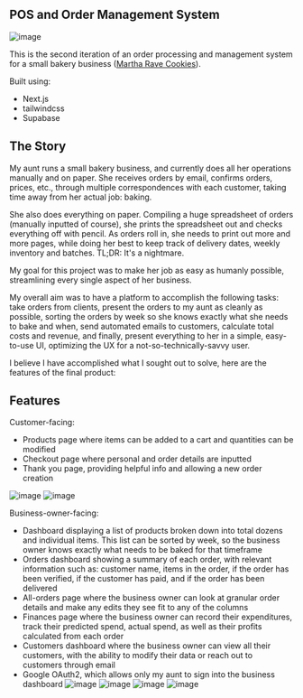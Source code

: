 ## POS and Order Management System

![image](https://user-images.githubusercontent.com/70914858/232916431-765771a7-bbc5-49d1-a231-54c75b3dd08b.png)

This is the second iteration of an order processing and management system for a small bakery business ([Martha Rave Cookies](https://martharave.com)).

Built using: 
- Next.js
- tailwindcss
- Supabase

## The Story
My aunt runs a small bakery business, and currently does all her operations manually and on paper. She receives orders by email, confirms orders, prices, etc., through multiple correspondences with each customer, taking time away from her actual job: baking.

She also does everything on paper. Compiling a huge spreadsheet of orders (manually inputted of course), she prints the spreadsheet out and checks everything off with pencil. As orders roll in, she needs to print out more and more pages, while doing her best to keep track of delivery dates, weekly inventory and batches. TL;DR: It's a nightmare.

My goal for this project was to make her job as easy as humanly possible, streamlining every single aspect of her business.

My overall aim was to have a platform to accomplish the following tasks: take orders from clients, present the orders to my aunt as cleanly as possible, sorting the orders by week so she knows exactly what she needs to bake and when, send automated emails to customers, calculate total costs and revenue, and finally, present everything to her in a simple, easy-to-use UI, optimizing the UX for a not-so-technically-savvy user.

I believe I have accomplished what I sought out to solve, here are the features of the final product:

## Features
Customer-facing:
- Products page where items can be added to a cart and quantities can be modified
- Checkout page where personal and order details are inputted
- Thank you page, providing helpful info and allowing a new order creation

![image](https://user-images.githubusercontent.com/70914858/232916431-765771a7-bbc5-49d1-a231-54c75b3dd08b.png)
![image](https://user-images.githubusercontent.com/70914858/232916620-a987ee0c-5de9-4c58-84f8-d2a65f583728.png)


Business-owner-facing:
- Dashboard displaying a list of products broken down into total dozens and individual items. This list can be sorted by week, so the business owner knows exactly what needs to be baked for that timeframe
- Orders dashboard showing a summary of each order, with relevant information such as: customer name, items in the order, if the order has been verified, if the customer has paid, and if the order has been delivered
- All-orders page where the business owner can look at granular order details and make any edits they see fit to any of the columns
- Finances page where the business owner can record their expenditures, track their predicted spend, actual spend, as well as their profits calculated from each order
- Customers dashboard where the business owner can view all their customers, with the ability to modify their data or reach out to customers through email
- Google OAuth2, which allows only my aunt to sign into the business dashboard
![image](https://user-images.githubusercontent.com/70914858/232915125-9ad8a7c5-f69e-49de-8bb0-3fd4e5b8e3b4.png)
![image](https://user-images.githubusercontent.com/70914858/232915373-a30745f2-4fb2-4a14-b467-259eb6e32c55.png)
![image](https://user-images.githubusercontent.com/70914858/232915577-16b44b7b-4a78-44df-8e7e-96193c86edb5.png)
![image](https://user-images.githubusercontent.com/70914858/232915621-34ec1432-9e61-456e-ba59-dce122568d6a.png)


